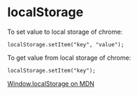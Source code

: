 # localStorage

To set value to local storage of chrome:
```
localStorage.setItem("key", "value");
```

To get value from local storage of chrome:
```
localStorage.setItem("key");
```


[Window.localStorage on MDN](https://developer.mozilla.org/zh-TW/docs/Web/API/Window/localStorage)